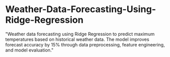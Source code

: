 # Weather-Data-Forecasting-Using-Ridge-Regression
"Weather data forecasting using Ridge Regression to predict maximum temperatures based on historical weather data. The model improves forecast accuracy by 15% through data preprocessing, feature engineering, and model evaluation."
